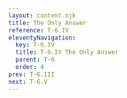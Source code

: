 ```yaml
---
layout: content.njk
title: The Only Answer
reference: T-6.IV
eleventyNavigation:
  key: T-6.IV
  title: T-6.IV The Only Answer
  parent: T-6
  order: 4
prev: T-6.III
next: T-6.V
---
```


<div id=7 class=zero-height></div>